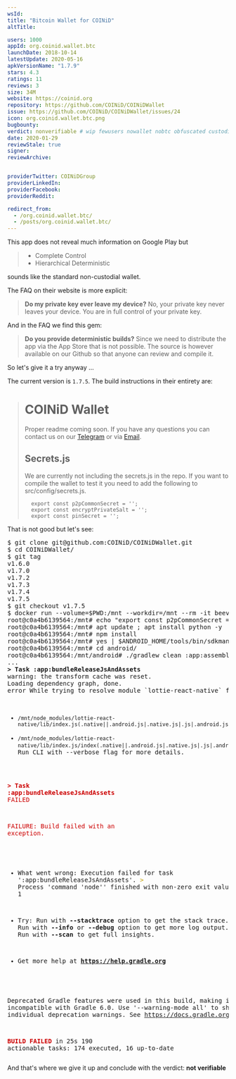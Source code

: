 ```yaml
---
wsId: 
title: "Bitcoin Wallet for COINiD"
altTitle: 

users: 1000
appId: org.coinid.wallet.btc
launchDate: 2018-10-14
latestUpdate: 2020-05-16
apkVersionName: "1.7.9"
stars: 4.3
ratings: 11
reviews: 3
size: 34M
website: https://coinid.org
repository: https://github.com/COINiD/COINiDWallet
issue: https://github.com/COINiD/COINiDWallet/issues/24
icon: org.coinid.wallet.btc.png
bugbounty: 
verdict: nonverifiable # wip fewusers nowallet nobtc obfuscated custodial nosource nonverifiable reproducible bounty defunct
date: 2020-01-29
reviewStale: true
signer: 
reviewArchive:


providerTwitter: COINiDGroup
providerLinkedIn: 
providerFacebook: 
providerReddit: 

redirect_from:
  - /org.coinid.wallet.btc/
  - /posts/org.coinid.wallet.btc/
---
```



This app does not reveal much information on Google Play but

> - Complete Control
> - Hierarchical Deterministic

sounds like the standard non-custodial wallet.

The FAQ on their website is more explicit:

> **Do my private key ever leave my device?** 
> No, your private key never leaves your device. You are in full control of your
private key.

And in the FAQ we find this gem:

> **Do you provide deterministic builds?**
> Since we need to distribute the app via the App Store that is not possible.
The source is however available on our Github so that anyone can review and
compile it.

So let's give it a try anyway ...

The current version is `1.7.5`. The build instructions in their entirety are:

> # COINiD Wallet
> 
> Proper readme coming soon. If you have any questions you can contact us on our [Telegram](https://t.me/joinchat/IARCoBAdhQOIEN_7u941Qg) or via [Email](mailto:info@coinid.org).
> 
> ## Secrets.js
> We are currently not including the secrets.js in the repo. If you want to compile the wallet to test it you need to add the following to src/config/secrets.js.
>
>       export const p2pCommonSecret = '';
>       export const encryptPrivateSalt = '';
>       export const pinSecret = '';

That is not good but let's see:

<div class="language-plaintext highlighter-rouge">
<div class="highlight">
<pre class="highlight">
$ git clone git@github.com:COINiD/COINiDWallet.git
$ cd COINiDWallet/
$ git tag
v1.6.0
v1.7.0
v1.7.2
v1.7.3
v1.7.4
v1.7.5
$ git checkout v1.7.5
$ docker run --volume=$PWD:/mnt --workdir=/mnt --rm -it beevelop/cordova bash
root@c0a4b6139564:/mnt# echo "export const p2pCommonSecret = '';export const encryptPrivateSalt = '';export const pinSecret = '';" > src/config/secrets.js
root@c0a4b6139564:/mnt# apt update ; apt install python -y
root@c0a4b6139564:/mnt# npm install
root@c0a4b6139564:/mnt# yes | $ANDROID_HOME/tools/bin/sdkmanager "platforms;android-28"
root@c0a4b6139564:/mnt# cd android/
root@c0a4b6139564:/mnt/android# ./gradlew clean :app:assembleRelease
...
<b>&gt; Task :app:bundleReleaseJsAndAssets</b>
warning: the transform cache was reset.
Loading dependency graph, done.
error While trying to resolve module `lottie-react-native` from file `/mnt/src/components/CheckBoxSelect.js`, the package `/mnt/node_modules/lottie-react-native/package.json` was successfully found. However, this package itself specifies a `main` module field that could not be resolved (`/mnt/node_modules/lottie-react-native/lib/index.js`. Indeed, none of these files exist:

  * `/mnt/node_modules/lottie-react-native/lib/index.js(.native||.android.js|.native.js|.js|.android.json|.native.json|.json|.android.ts|.native.ts|.ts|.android.tsx|.native.tsx|.tsx)`
  * `/mnt/node_modules/lottie-react-native/lib/index.js/index(.native||.android.js|.native.js|.js|.android.json|.native.json|.json|.android.ts|.native.ts|.ts|.android.tsx|.native.tsx|.tsx)`. Run CLI with --verbose flag for more details.

<font color="#CC0000"><b>&gt; Task :app:bundleReleaseJsAndAssets</b></font><font color="#CC0000"> FAILED</font>

<font color="#CC0000">FAILURE: Build failed with an exception.</font>

* What went wrong:
Execution failed for task &apos;:app:bundleReleaseJsAndAssets&apos;.
<font color="#C4A000">&gt; </font>Process &apos;command &apos;node&apos;&apos; finished with non-zero exit value 1

* Try:
Run with <b>--stacktrace</b> option to get the stack trace. Run with <b>--info</b> or <b>--debug</b> option to get more log output. Run with <b>--scan</b> to get full insights.

* Get more help at <b>https://help.gradle.org</b>

Deprecated Gradle features were used in this build, making it incompatible with Gradle 6.0.
Use &apos;--warning-mode all&apos; to show the individual deprecation warnings.
See https://docs.gradle.org/5.1.1/userguide/command_line_interface.html#sec:command_line_warnings

<font color="#CC0000"><b>BUILD FAILED</b></font> in 25s
190 actionable tasks: 174 executed, 16 up-to-date
</pre></div></div>

And that's where we give it up and conclude with the verdict: **not verifiable**

